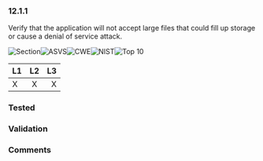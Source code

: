 ### 12.1.1 
Verify that the application will not accept large files that could fill up storage or cause a denial of service attack.

![Section](https://img.shields.io/badge/V12-green.svg)![ASVS](https://img.shields.io/badge/ASVS-12.1.1-blue.svg)![CWE](https://img.shields.io/badge/CWE--red.svg)![NIST](https://img.shields.io/badge/NIST--important.svg)![Top 10](https://img.shields.io/badge/--lightgray.svg)

| L1| L2| L3|
| --|:--:|-:|
| X | X | X |

### Tested

### Validation

### Comments

        
